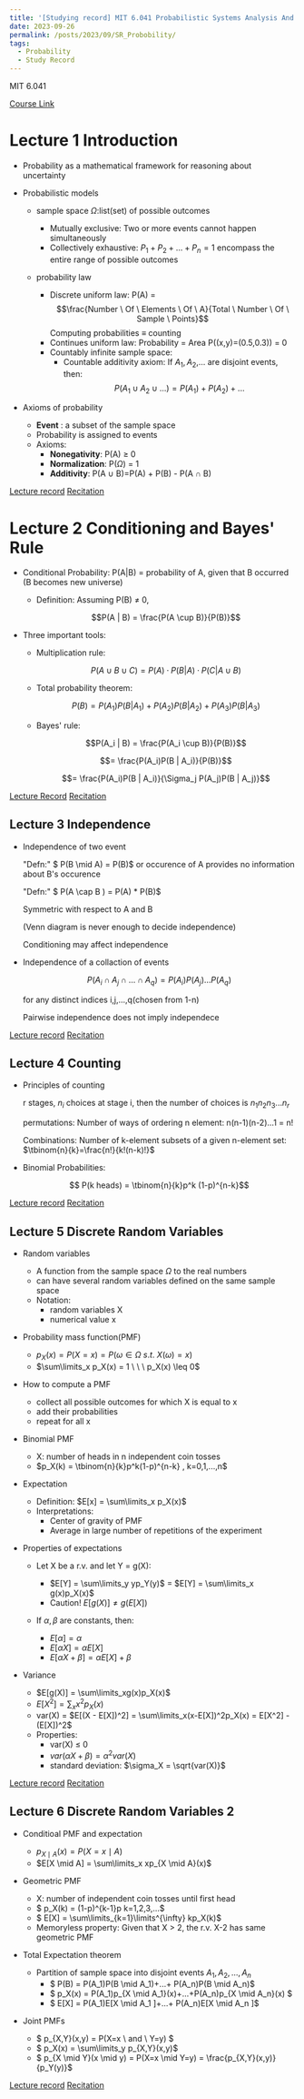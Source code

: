 ```yaml
---
title: '[Studying record] MIT 6.041 Probabilistic Systems Analysis And Applied Probability'
date: 2023-09-26
permalink: /posts/2023/09/SR_Probobility/
tags:
  - Probability
  - Study Record
---
```



MIT 6.041

[Course Link](https://ocw.mit.edu/courses/6-041-probabilistic-systems-analysis-and-applied-probability-fall-2010/)

Lecture 1 Introduction
======
- Probability as a mathematical framework for reasoning about uncertainty

- Probabilistic models
  - sample space $\Omega$:list(set) of possible outcomes
    - Mutually exclusive: Two or more events cannot happen simultaneously
    - Collectively exhaustive: $P_1+P_2+...+P_n=1$ encompass the entire range of possible outcomes

  - probability law
    - Discrete uniform law: P(A) = $$\frac{Number \ Of \ Elements \ Of \ A}{Total \ Number \ Of \ Sample \ Points}$$
      Computing probabilities $\equiv$ counting
    - Continues uniform law: Probability = Area
      P((x,y)=(0.5,0.3)) = 0
    - Countably infinite sample space:
      - Countable additivity axiom:
        If $A_1,A_2$,... are disjoint events, then:
        $$P(A_1 \cup A_2 \cup ...) = P(A_1) + P(A_2) +...$$

- Axioms of probability
  - **Event** : a subset of the sample space
  - Probability is assigned to events
  - Axioms:
    - **Nonegativity**: P(A) $\geq$ 0    
    - **Normalization**: P($\Omega$) = 1   
    - **Additivity**: P(A $\cup$ B)=P(A) + P(B) - P(A $\cap$ B)

[Lecture record](https://ocw.mit.edu/courses/6-041-probabilistic-systems-analysis-and-applied-probability-fall-2010/resources/lecture-1-probability-models-and-axioms/)
[Recitation](https://ocw.mit.edu/courses/6-041-probabilistic-systems-analysis-and-applied-probability-fall-2010/resources/mit6_041f10_rec01/)

Lecture 2 Conditioning and Bayes' Rule
======
- Conditional Probability:
  P(A|B) = probability of A, given that B occurred (B becomes new universe)

  - Definition: Assuming P(B) $\neq$ 0,

    $$P(A | B) = \frac{P(A \cup B)}{P(B)}$$


- Three important tools:
  - Multiplication rule:

    $$P(A \cup B \cup C) = P(A) · P(B | A) · P(C | A \cup B )$$


  - Total probability theorem:

    $$P(B) = P(A_1)P(B | A_1) + P(A_2)P(B | A_2) + P(A_3)P(B | A_3)$$


  - Bayes' rule:

    $$P(A_i | B) = \frac{P(A_i \cup B)}{P(B)}$$

    $$= \frac{P(A_i)P(B | A_i)}{P(B)}$$

    $$= \frac{P(A_i)P(B | A_i)}{\Sigma_j P(A_j)P(B | A_j)}$$


[Lecture Record](https://ocw.mit.edu/courses/6-041-probabilistic-systems-analysis-and-applied-probability-fall-2010/resources/lecture-2-conditioning-and-bayes-rule/)
[Recitation](https://ocw.mit.edu/courses/6-041-probabilistic-systems-analysis-and-applied-probability-fall-2010/resources/mit6_041f10_rec02/)


Lecture 3 Independence
------

- Independence of two event

  "Defn:" $ P(B \mid A) = P(B)$ or occurence of A provides no information about B's occurence

  "Defn:" $ P(A \cap B ) = P(A) * P(B)$

  Symmetric with respect to A and B

  (Venn diagram is never enough to decide independence)

  Conditioning may affect independence

- Independence of a collaction of events

    $$P(A_i \cap A_j \cap ... \cap A_q) = P(A_i)P(A_j)...P(A_q) $$

    for any distinct indices i,j,...,q(chosen from 1-n)

    Pairwise independence does not imply independece


[Lecture record](https://ocw.mit.edu/courses/6-041-probabilistic-systems-analysis-and-applied-probability-fall-2010/resources/lecture-3-independence/)
[Recitation](https://ocw.mit.edu/courses/6-041-probabilistic-systems-analysis-and-applied-probability-fall-2010/resources/mit6_041f10_rec03/)


Lecture 4 Counting
------

- Principles of counting

  r stages, $n_i$ choices at stage i, then the number of choices is $n_1 n_2 n_3 ... n_r$

  permutations: Number of ways of ordering n element: n(n-1)(n-2)...1 = n!

  Combinations: Number of k-element subsets of a given n-element set: $\tbinom{n}{k}=\frac{n!}{k!(n-k)!}$

- Binomial Probabilities:

  $$ P(k heads) = \tbinom{n}{k}p^k (1-p)^{n-k}$$

[Lecture record](https://ocw.mit.edu/courses/6-041-probabilistic-systems-analysis-and-applied-probability-fall-2010/resources/lecture-4-counting/)
[Recitation](https://ocw.mit.edu/courses/6-041-probabilistic-systems-analysis-and-applied-probability-fall-2010/resources/mit6_041f10_rec04/)


Lecture 5 Discrete Random Variables
------

- Random variables
  - A function from the sample space $\Omega$ to the real numbers
  - can have several random variables defined on the same sample space
  - Notation:
    - random variables X
    - numerical value x

- Probability mass function(PMF)
  - $p_X(x) = P(X = x) = P({ \omega \in \Omega \ s.t. \ X(\omega) = x })$
  - $\sum\limits_x p_X(x) = 1 \ \ \ p_X(x) \leq 0$ 

- How to compute a PMF
  - collect all possible outcomes for which X is equal to x
  - add their probabilities 
  - repeat for all x

- Binomial PMF
  - X: number of heads in n independent coin tosses
  - $p_X(k) = \tbinom{n}{k}p^k(1-p)^{n-k} , k=0,1,...,n$

- Expectation
  - Definition: $E[x] = \sum\limits_x p_X(x)$
  - Interpretations:
    - Center of gravity of PMF
    - Average in large number of repetitions of the experiment 

- Properties of expectations
  - Let X be a r.v. and let Y = g(X):
    - $E[Y] = \sum\limits_y yp_Y(y)$ = $E[Y] = \sum\limits_x g(x)p_X(x)$  
    - Caution! $E[g(X)] \ne g(E[X])$


  - If $\alpha, \beta$ are constants, then:
    - $E[\alpha] = \alpha$
    - $E[\alpha X] = \alpha E[X]$
    - $E[\alpha X + \beta] = \alpha E[X] + \beta$

- Variance 
  - $E[g(X)] = \sum\limits_xg(x)p_X(x)$
  - $E[X^2] = \sum_x x^2 p_X(x)$
  - var(X) = $E[(X - E[X])^2] = \sum\limits_x(x-E[X])^2p_X(x) = E[X^2] - (E[X])^2$
  - Properties:
    - var(X) $\leq$ 0
    - $var(\alpha X+\beta) = \alpha^2var(X)$
    - standard deviation: $\sigma_X = \sqrt{var(X)}$


[Lecture record](https://ocw.mit.edu/courses/6-041-probabilistic-systems-analysis-and-applied-probability-fall-2010/resources/lecture-5-discrete-variables-probability-expectations/)
[Recitation](https://ocw.mit.edu/courses/6-041-probabilistic-systems-analysis-and-applied-probability-fall-2010/resources/mit6_041f10_rec05/)



Lecture 6 Discrete Random Variables 2
------

- Conditioal PMF and expectation
  - $p_{X \mid A}(x) = P(X=x \mid A)$
  - $E[X \mid A] = \sum\limits_x xp_{X \mid A}(x)$

- Geometric PMF
  - X: number of independent coin tosses until first head
  - $ p_X(k) = (1-p)^{k-1}p  k=1,2,3,...$
  - $ E[X] = \sum\limits_{k=1}\limits^{\infty} kp_X(k)$
  - Memoryless property: Given that X > 2, the r.v. X-2 has same geometric PMF

- Total Expectation theorem
  - Partition of sample space into disjoint events $A_1,A_2,...,A_n$
    - $ P(B) = P(A_1)P(B \mid A_1)+...+ P(A_n)P(B \mid A_n)$
    - $ p_X(x) = P(A_1)p_{X \mid A_1}(x)+...+P(A_n)p_{X \mid A_n}(x) $
    - $ E[X] = P(A_1)E[X \mid A_1 ]+...+ P(A_n)E[X \mid A_n ]$

- Joint PMFs
  - $ p_{X,Y}(x,y) = P(X=x \ and \ Y=y) $
  - $ p_X(x) = \sum\limits_y p_{X,Y}(x,y)$
  - $ p_{X \mid Y}(x \mid y) = P(X=x \mid Y=y) = \frac{p_{X,Y}(x,y)}{p_Y(y)}$


[Lecture record](https://ocw.mit.edu/courses/6-041-probabilistic-systems-analysis-and-applied-probability-fall-2010/resources/lecture-6-discrete-random-variable-examples-joint-pmfs/)
[Recitation](https://ocw.mit.edu/courses/6-041-probabilistic-systems-analysis-and-applied-probability-fall-2010/resources/mit6_041f10_rec06/)